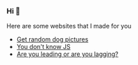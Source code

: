 ### Hi 👋

<!--
**jmoggridge/jmoggridge** is a ✨ _special_ ✨ repository because its `README.md` (this file) appears on your GitHub profile.

Here are some ideas to get you started:

- 🔭 I’m currently working on ...
- 🌱 I’m currently learning ...
- 👯 I’m looking to collaborate on ...
- 🤔 I’m looking for help with ...
- 💬 Ask me about ...
- 📫 How to reach me: ...
- 😄 Pronouns: ...
- ⚡ Fun fact: ...
-->

Here are some websites that I made for you

- [Get random dog pictures](https://jmoggridge.github.io/frontendmasters/intro-to-web/dog/)
- [You don't know JS](https://jmoggridge.github.io/frontendmasters/js-first-steps-to-pro/quizgame)
- [Are you leading or are you lagging?](https://jmoggridge.github.io/leader-or-lagger)
